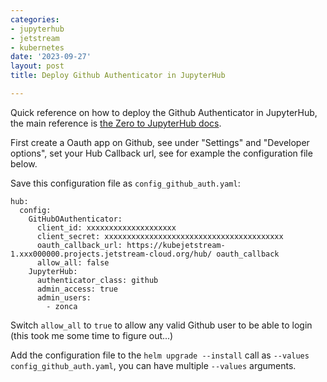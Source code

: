 ```yaml
---
categories:
- jupyterhub
- jetstream
- kubernetes
date: '2023-09-27'
layout: post
title: Deploy Github Authenticator in JupyterHub

---
```


Quick reference on how to deploy the Github Authenticator in JupyterHub,
the main reference is [the Zero to JupyterHub docs](https://z2jh.jupyter.org/en/latest/administrator/authentication.html#github).

First create a Oauth app on Github, see under "Settings" and "Developer options", set your Hub Callback url, see for example the configuration file below.

Save this configuration file as `config_github_auth.yaml`:


```
hub:
  config:
    GitHubOAuthenticator:
      client_id: xxxxxxxxxxxxxxxxxxxx
      client_secret: xxxxxxxxxxxxxxxxxxxxxxxxxxxxxxxxxxxxxxxx
      oauth_callback_url: https://kubejetstream-1.xxx000000.projects.jetstream-cloud.org/hub/ oauth_callback
      allow_all: false
    JupyterHub:
      authenticator_class: github
      admin_access: true
      admin_users:
        - zonca
```

Switch `allow_all` to `true` to allow any valid Github user to be able to login (this took me some time to figure out...)

Add the configuration file to the `helm upgrade --install` call as `--values config_github_auth.yaml`, you can have multiple `--values` arguments.
